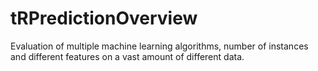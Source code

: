 # tRPredictionOverview
Evaluation of multiple machine learning algorithms, number of instances and different features on a vast amount of different data.
